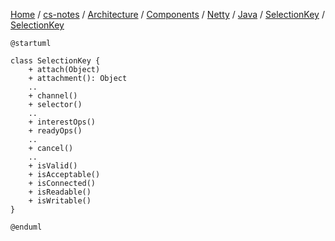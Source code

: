 [Home](https://mengxianbin.github.io) /
[cs-notes](https://mengxianbin.github.io/cs-notes/site) /
[Architecture](https://mengxianbin.github.io/cs-notes/site/Architecture) /
[Components](https://mengxianbin.github.io/cs-notes/site/Architecture/Components) /
[Netty](https://mengxianbin.github.io/cs-notes/site/Architecture/Components/Netty) /
[Java](https://mengxianbin.github.io/cs-notes/site/Architecture/Components/Netty/Java) /
[SelectionKey](https://mengxianbin.github.io/cs-notes/site/Architecture/Components/Netty/Java/SelectionKey) /
[SelectionKey](https://mengxianbin.github.io/cs-notes/site/Architecture/Components/Netty/Java/SelectionKey/SelectionKey)

```plantuml
@startuml

class SelectionKey {
    + attach(Object)
    + attachment(): Object
    ..
    + channel()
    + selector()
    ..
    + interestOps()
    + readyOps()
    ..
    + cancel()
    ..
    + isValid()
    + isAcceptable()
    + isConnected()
    + isReadable()
    + isWritable()
}

@enduml
```
